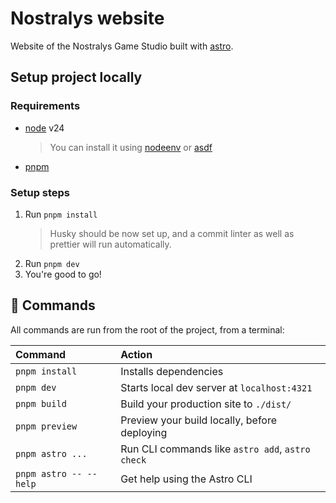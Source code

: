 # Nostralys website

Website of the Nostralys Game Studio built with [astro](https://astro.build/).

## Setup project locally

### Requirements

- [node](https://nodejs.org/en) v24
  > You can install it using [nodeenv](https://github.com/ekalinin/nodeenv) or [asdf](https://asdf-vm.com)
- [pnpm](https://pnpm.io)

### Setup steps

1. Run `pnpm install`
   > Husky should be now set up, and a commit linter as well as prettier will run automatically.
2. Run `pnpm dev`
3. You're good to go!

## 🧞 Commands

All commands are run from the root of the project, from a terminal:

| Command                | Action                                           |
| :--------------------- | :----------------------------------------------- |
| `pnpm install`         | Installs dependencies                            |
| `pnpm dev`             | Starts local dev server at `localhost:4321`      |
| `pnpm build`           | Build your production site to `./dist/`          |
| `pnpm preview`         | Preview your build locally, before deploying     |
| `pnpm astro ...`       | Run CLI commands like `astro add`, `astro check` |
| `pnpm astro -- --help` | Get help using the Astro CLI                     |
